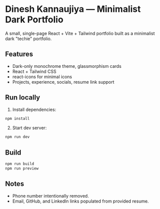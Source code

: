 # Dinesh Kannaujiya — Minimalist Dark Portfolio

A small, single-page React + Vite + Tailwind portfolio built as a minimalist dark "techie" portfolio.

## Features
- Dark-only monochrome theme, glassmorphism cards
- React + Tailwind CSS
- react-icons for minimal icons
- Projects, experience, socials, resume link support

## Run locally
1. Install dependencies:
```bash
npm install
```
2. Start dev server:
```bash
npm run dev
```

## Build
```bash
npm run build
npm run preview
```

## Notes
- Phone number intentionally removed.
- Email, GitHub, and LinkedIn links populated from provided resume.
